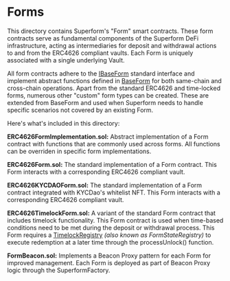 # Forms

This directory contains Superform's "Form" smart contracts. These form contracts serve as fundamental components of the Superform DeFi infrastructure, acting as intermediaries for deposit and withdrawal actions to and from the ERC4626 compliant vaults. Each Form is uniquely associated with a single underlying Vault.

All form contracts adhere to the [IBaseForm](../interfaces/IBaseForm.sol) standard interface and implement abstract functions defined in [BaseForm](../BaseForm.sol) for both same-chain and cross-chain operations. Apart from the standard ERC4626 and time-locked forms, numerous other "custom" form types can be created. These are extended from BaseForm and used when Superform needs to handle specific scenarios not covered by an existing Form.

Here's what's included in this directory:

**ERC4626FormImplementation.sol:** Abstract implementation of a Form contract with functions that are commonly used across forms. All functions can be overriden in specific form implementations.

**ERC4626Form.sol:** The standard implementation of a Form contract. This Form interacts with a corresponding ERC4626 compliant vault.

**ERC4626KYCDAOForm.sol:** The standard implementation of a Form contract integrated with KYCDao's whitelist NFT. This Form interacts with a corresponding ERC4626 compliant vault.

**ERC4626TimelockForm.sol:** A variant of the standard Form contract that includes timelock functionality. This Form contract is used when time-based conditions need to be met during the deposit or withdrawal process. This Form requires a [TimelockRegistry](../crosschain-data/TimelockStateRegistry.sol) _(also known as FormStateRegistry)_ to execute redemption at a later time through the processUnlock() function.

**FormBeacon.sol:** Implements a Beacon Proxy pattern for each Form for improved management. Each Form is deployed as part of Beacon Proxy logic through the SuperformFactory.

